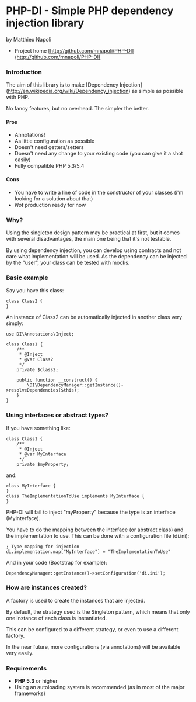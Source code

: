 # PHP-DI - Simple PHP dependency injection library
by Matthieu Napoli

* Project home [http://github.com/mnapoli/PHP-DI](http://github.com/mnapoli/PHP-DI)

### Introduction

The aim of this library is to make [Dependency Injection]
(http://en.wikipedia.org/wiki/Dependency_injection)
as simple as possible with PHP.

No fancy features, but no overhead. The simpler the better.

#### Pros

* Annotations!
* As little configuration as possible
* Doesn't need getters/setters
* Doesn't need any change to your existing code (you can give it a shot easily)
* Fully compatible PHP 5.3/5.4

#### Cons

* You have to write a line of code in the constructor of your classes
(i'm looking for a solution about that)
* *Not* production ready for now

### Why?

Using the singleton design pattern may be practical at first, but it comes with several disadvantages,
the main one being that it's not testable.

By using dependency injection, you can develop using contracts and not care what implementation
will be used. As the dependency can be injected by the "user", your class can be tested with mocks.

### Basic example

Say you have this class:

    class Class2 {
    }

An instance of Class2 can be automatically injected in another class very simply:

    use DI\Annotations\Inject;

    class Class1 {
        /**
         * @Inject
         * @var Class2
         */
        private $class2;

        public function __construct() {
            \DI\DependencyManager::getInstance()->resolveDependencies($this);
        }
    }

### Using interfaces or abstract types?

If you have something like:

    class Class1 {
		/**
		 * @Inject
		 * @var MyInterface
		 */
		private $myProperty;

and:

    class MyInterface {
    }
	class TheImplementationToUse implements MyInterface {
	}

PHP-DI will fail to inject "myProperty" because the type is an interface (MyInterface).

You have to do the mapping between the interface (or abstract class) and the implementation to use.
This can be done with a configuration file (di.ini):

	; Type mapping for injection
	di.implementation.map["MyInterface"] = "TheImplementationToUse"

And in your code (Bootstrap for example):

	DependencyManager::getInstance()->setConfiguration('di.ini');

### How are instances created?

A factory is used to create the instances that are injected.

By default, the strategy used is the Singleton pattern, which means that only one
instance of each class is instantiated.

This can be configured to a different strategy, or even to use a different factory.

In the near future, more configurations (via annotations) will be available very easily.

### Requirements

* __PHP 5.3__ or higher
* Using an autoloading system is recommended (as in most of the major frameworks)